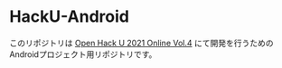 # HackU-Android
このリポジトリは [Open Hack U 2021 Online Vol.4](https://hacku.yahoo.co.jp/hacku2021online4/) にて開発を行うためのAndroidプロジェクト用リポジトリです。
